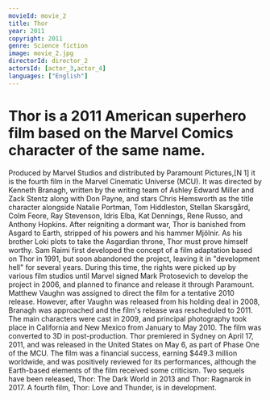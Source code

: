 ```yaml
---
movieId: movie_2
title: Thor
year: 2011
copyright: 2011
genre: Science fiction
image: movie_2.jpg
directorId: director_2
actorsId: [actor_3,actor_4]
languages: ["English"]
---
```


# Thor is a 2011 American superhero film based on the Marvel Comics character of the same name.
Produced by Marvel Studios and distributed by Paramount Pictures,[N 1] it is the fourth film in the Marvel Cinematic Universe (MCU). It was directed by Kenneth Branagh, written by the writing team of Ashley Edward Miller and Zack Stentz along with Don Payne, and stars Chris Hemsworth as the title character alongside Natalie Portman, Tom Hiddleston, Stellan Skarsgård, Colm Feore, Ray Stevenson, Idris Elba, Kat Dennings, Rene Russo, and Anthony Hopkins. After reigniting a dormant war, Thor is banished from Asgard to Earth, stripped of his powers and his hammer Mjölnir. As his brother Loki plots to take the Asgardian throne, Thor must prove himself worthy.
Sam Raimi first developed the concept of a film adaptation based on Thor in 1991, but soon abandoned the project, leaving it in "development hell" for several years. During this time, the rights were picked up by various film studios until Marvel signed Mark Protosevich to develop the project in 2006, and planned to finance and release it through Paramount. Matthew Vaughn was assigned to direct the film for a tentative 2010 release. However, after Vaughn was released from his holding deal in 2008, Branagh was approached and the film's release was rescheduled to 2011. The main characters were cast in 2009, and principal photography took place in California and New Mexico from January to May 2010. The film was converted to 3D in post-production.
Thor premiered in Sydney on April 17, 2011, and was released in the United States on May 6, as part of Phase One of the MCU. The film was a financial success, earning $449.3 million worldwide, and was positively reviewed for its performances, although the Earth-based elements of the film received some criticism. Two sequels have been released, Thor: The Dark World in 2013 and Thor: Ragnarok in 2017. A fourth film, Thor: Love and Thunder, is in development.
